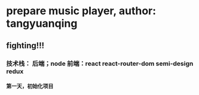 # prepare music player, author: tangyuanqing

## fighting!!!

### 技术栈： 后端；node  前端：react react-router-dom semi-design redux

#### 第一天，初始化项目